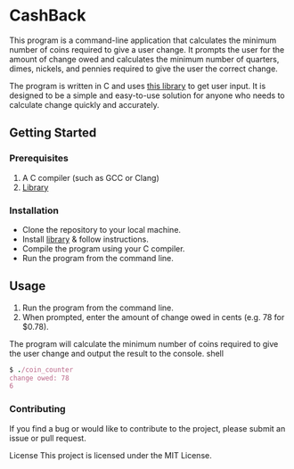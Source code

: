 # CashBack
This program is a command-line application that calculates the minimum number of coins required to give a user change. It prompts the user for the amount of change owed and calculates the minimum number of quarters, dimes, nickels, and pennies required to give the user the correct change.

The program is written in C and uses [this library](https://cs50.readthedocs.io/libraries/cs50/c/) to get user input. It is designed to be a simple and easy-to-use solution for anyone who needs to calculate change quickly and accurately.

## Getting Started
### Prerequisites
1. A C compiler (such as GCC or Clang)
2. [Library](https://cs50.readthedocs.io/libraries/cs50/c/)
### Installation
- Clone the repository to your local machine.
- Install [library](https://cs50.readthedocs.io/libraries/cs50/c/) & follow instructions.
- Compile the program using your C compiler.
- Run the program from the command line.
## Usage
1. Run the program from the command line.
2. When prompted, enter the amount of change owed in cents (e.g. 78 for $0.78).

The program will calculate the minimum number of coins required to give the user change and output the result to the console.
shell
```ruby
$ ./coin_counter
change owed: 78
6
```
### Contributing
If you find a bug or would like to contribute to the project, please submit an issue or pull request.

License
This project is licensed under the MIT License.
